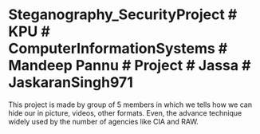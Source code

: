 # Steganography_SecurityProject # KPU # ComputerInformationSystems # Mandeep Pannu # Project # Jassa # JaskaranSingh971
This project is made by group of 5 members in which we tells how we can hide our in picture, videos, other formats. Even, the advance technique widely used by the number of agencies like CIA and RAW. 
